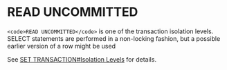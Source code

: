 
# READ UNCOMMITTED

`<code>READ UNCOMMITTED</code>` is one of the transaction isolation levels. SELECT statements are performed in a non-locking fashion, but a possible earlier version of a row might be used


See [SET TRANSACTION#Isolation Levels](set-transaction.md#isolation-levels) for details.

